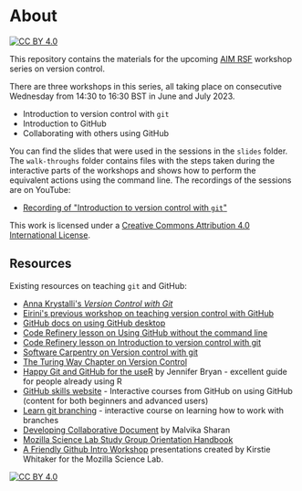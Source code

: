 # About

[![CC BY 4.0][cc-by-shield]][cc-by]

This repository contains the materials for the upcoming [AIM RSF](https://www.turing.ac.uk/research/research-projects/ai-multiple-long-term-conditions-research-support-facility) workshop series on version control.

There are three workshops in this series, all taking place on consecutive Wednesday from 14:30 to 16:30 BST in June and July 2023.
- Introduction to version control with `git`
- Introduction to GitHub
- Collaborating with others using GitHub

You can find the slides that were used in the sessions in the `slides` folder.
The `walk-throughs` folder contains files with the steps taken during the interactive parts of the workshops and shows how to perform the equivalent actions using the command line.
The recordings of the sessions are on YouTube:
- [Recording of "Introduction to version control with `git`"](https://youtu.be/z9-qAGq78qE)

This work is licensed under a [Creative Commons Attribution 4.0 International License][cc-by].

## Resources
Existing resources on teaching `git` and GitHub:
- [Anna Krystalli's *Version Control with Git*](https://annakrystalli.me/rrresearch/06_git.html)
- [Eirini's previous workshop on teaching version control with GitHub](https://aim-rsf.github.io/training/github-intro/github-intro-slides#1)
- [GitHub docs on using GitHub desktop](https://docs.github.com/en/desktop/contributing-and-collaborating-using-github-desktop)
- [Code Refinery lesson on Using GitHub without the command line](https://coderefinery.github.io/github-without-command-line/)
- [Code Refinery lesson on Introduction to version control with git](https://coderefinery.github.io/git-intro/)
- [Software Carpentry on Version control with git](https://swcarpentry.github.io/git-novice/)
- [The Turing Way Chapter on Version Control](https://the-turing-way.netlify.app/reproducible-research/vcs.html)
- [Happy Git and GitHub for the useR](https://happygitwithr.com/) by Jennifer Bryan - excellent guide for people already using R
- [GitHub skills website](https://skills.github.com/) - Interactive courses from GitHub on using GitHub (content for both beginners and advanced users)
- [Learn git branching](https://learngitbranching.js.org) - interactive course on learning how to work with branches
- [Developing Collaborative Document](https://malvikasharan.github.io/developing_collaborative_document/) by Malvika Sharan
- [Mozilla Science Lab Study Group Orientation Handbook](https://mozillascience.github.io/study-group-orientation/)
- [A Friendly Github Intro Workshop](https://kirstiejane.github.io/friendly-github-intro/) presentations created by Kirstie Whitaker for the Mozilla Science Lab.

[![CC BY 4.0][cc-by-image]][cc-by]

[cc-by]: http://creativecommons.org/licenses/by/4.0/
[cc-by-image]: https://i.creativecommons.org/l/by/4.0/88x31.png
[cc-by-shield]: https://img.shields.io/badge/License-CC%20BY%204.0-lightgrey.svg
